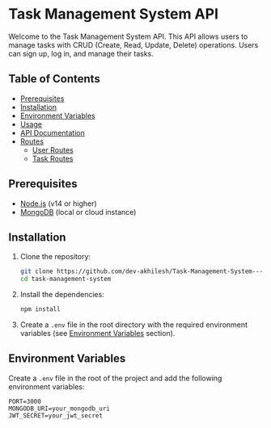
# Task Management System API

Welcome to the Task Management System API. This API allows users to manage tasks with CRUD (Create, Read, Update, Delete) operations. Users can sign up, log in, and manage their tasks.

## Table of Contents

- [Prerequisites](#prerequisites)
- [Installation](#installation)
- [Environment Variables](#environment-variables)
- [Usage](#usage)
- [API Documentation](#api-documentation)
- [Routes](#routes)
  - [User Routes](#user-routes)
  - [Task Routes](#task-routes)


## Prerequisites

- [Node.js](https://nodejs.org/) (v14 or higher)
- [MongoDB](https://www.mongodb.com/) (local or cloud instance)

## Installation

1. Clone the repository:
    ```bash
    git clone https://github.com/dev-akhilesh/Task-Management-System---RESTful-API
    cd task-management-system
    ```

2. Install the dependencies:
    ```bash
    npm install
    ```

3. Create a `.env` file in the root directory with the required environment variables (see [Environment Variables](#environment-variables) section).

## Environment Variables

Create a `.env` file in the root of the project and add the following environment variables:

```env
PORT=3000
MONGODB_URI=your_mongodb_uri
JWT_SECRET=your_jwt_secret
```